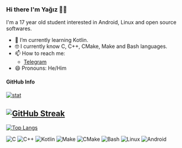 ### Hi there I'm Yağız 👋🏻

I'm a 17 year old student interested in Android, Linux and open source softwares.

- 🌱 I’m currently learning Kotlin.
- 🤓 I currently know C, C++, CMake, Make and Bash languages.
- 📫 How to reach me:
  - [Telegram](https://t.me/YZBruh)
- 😄 Pronouns: He/Him

#### GitHub Info
[![stat](https://github-readme-stats.vercel.app/api?username=YZBruh&theme=highcontrast&show_icons=true&hide_border=true)](https://github.com/YZBruh/YZBruh)

[![GitHub Streak](https://github-readme-streak-stats.herokuapp.com/?user=YZBruh&theme=highcontrast)](https://git.io/streak-stats)
---
[![Top Langs](https://github-readme-stats.vercel.app/api/top-langs/?username=YZBruh&layout=compact&theme=vision-friendly-dark)](https://github.com/anuraghazra/github-readme-stats)

![C](https://img.shields.io/badge/C-00599C?logo=c&logoColor=white)
![C++](https://img.shields.io/badge/C++-%2300599C.svg?logo=c%2B%2B&logoColor=white)
![Kotlin](https://img.shields.io/badge/Kotlin-%237F52FF.svg?logo=kotlin&logoColor=white)
![Make](https://img.shields.io/badge/Make-%2300599C.svg?logo=make&logoColor=white)
![CMake](https://img.shields.io/badge/CMake-%2300599C.svg?logo=cmake&logoColor=white)
![Bash](https://img.shields.io/badge/Bash-4EAA25?logo=gnubash&logoColor=fff)
![Linux](https://img.shields.io/badge/Linux-FCC624?logo=linux&logoColor=black)
![Android](https://img.shields.io/badge/Android-3DDC84?logo=android&logoColor=white)
